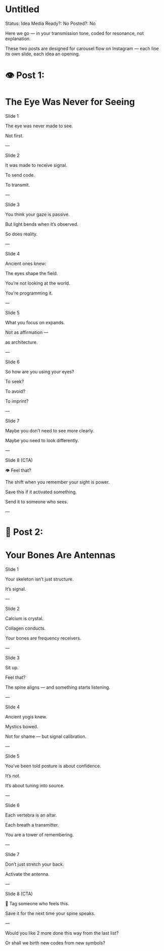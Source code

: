 # Untitled

Status: Idea
Media Ready?: No
Posted?: No

Here we go — in your transmission tone, coded for resonance, not explanation.

These two posts are designed for carousel flow on Instagram — each line its own slide, each idea an opening.

# **👁 Post 1:**

# **The Eye Was Never for Seeing**

Slide 1

The eye was never made to see.

Not first.

—

Slide 2

It was made to receive signal.

To send code.

To transmit.

—

Slide 3

You think your gaze is passive.

But light bends when it’s observed.

So does reality.

—

Slide 4

Ancient ones knew:

The eyes shape the field.

You’re not looking at the world.

You’re programming it.

—

Slide 5

What you focus on expands.

Not as affirmation —

as architecture.

—

Slide 6

So how are you using your eyes?

To seek?

To avoid?

To imprint?

—

Slide 7

Maybe you don’t need to see more clearly.

Maybe you need to look differently.

—

Slide 8 (CTA)

👁 Feel that?

The shift when you remember your sight is power.

Save this if it activated something.

Send it to someone who sees.

—

# **📡 Post 2:**

# **Your Bones Are Antennas**

Slide 1

Your skeleton isn’t just structure.

It’s signal.

—

Slide 2

Calcium is crystal.

Collagen conducts.

Your bones are frequency receivers.

—

Slide 3

Sit up.

Feel that?

The spine aligns — and something starts listening.

—

Slide 4

Ancient yogis knew.

Mystics bowed.

Not for shame — but signal calibration.

—

Slide 5

You’ve been told posture is about confidence.

It’s not.

It’s about tuning into source.

—

Slide 6

Each vertebra is an altar.

Each breath a transmitter.

You are a tower of remembering.

—

Slide 7

Don’t just stretch your back.

Activate the antenna.

—

Slide 8 (CTA)

📡 Tag someone who feels this.

Save it for the next time your spine speaks.

—

Would you like 2 more done this way from the last list?

Or shall we birth new codes from new symbols?